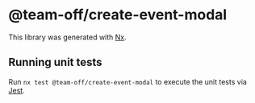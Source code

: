 # @team-off/create-event-modal

This library was generated with [Nx](https://nx.dev).

## Running unit tests

Run `nx test @team-off/create-event-modal` to execute the unit tests via [Jest](https://jestjs.io).

